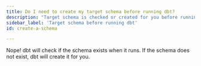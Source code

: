 ```yaml
---
title: Do I need to create my target schema before running dbt?
description: "Target schema is checked or created for you before running dbt"
sidebar_label: 'Target schema before running dbt'
id: create-a-schema

---
```

Nope! dbt will check if the schema exists when it runs. If the schema does not exist, dbt will create it for you.
